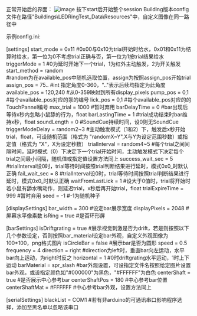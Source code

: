 正常开始后的界面：
![image](https://github.com/user-attachments/assets/d8201130-3140-47db-8250-b2074e17fc6d)
按下start后开始整个session
Building版本config文件在路径"Buildings\LEDRingTest_Data\Resources"中，自定义图像在同一路径中

示例config.ini:

[settings]
start_mode = 0x11
#0x00与0x10为trial开始时给水，0x01和0x11为结算时给水，第一位为0不考虑trial正确与否，第一位为1按trial结果给水
triggerMode = 1
#0为延时开始下一个trial，1为红外主动触发，2为开关触发
start_method = random         
#random为在available_pos中随机选取位置，assign为按照assign_pos开始trial
assign_pos = 75..
#int 指定角度0-360，".."表示后续均指定为此角度
available_pos = 120,240
#从0-359映射到所有display_pixels
pump_pos = 0,1
#每个available_pos对应的泵的编号
lick_pos = 0,1
#每个available_pos对应的的TouchPannel编号
max_trial = 1000
#暂时弃用
barDelayTime = 0
#bar出现后等待x秒内忽略小鼠舔的行为，float
barLastingTime = 1
#trial成功结束时bar维持x秒，float
soundLength = 0
#SoundCue持续时间，设0则无SoundCue
triggerModeDelay = random2~3
#主动触发模式（1和2）下，触发后x秒开始trial，float，可设随机范围（格式为 "randomX~Y",X与Y为设定范围秒数）或指定值（格式为 "X"，X为设定秒数）
trialInterval = random4~5
#每个trial之间间隔时间，延时模式（0）下决定下一个trial开始时间，主动触发模式下决定每个trial之间最小间隔，随机值或指定值设置方法同上
success_wait_sec = 5  
#trialInterval设0时，trial等待时间按照trial判断结果进行延时，模式0x0_时默认正确
fail_wait_sec = 8
#trialInterval设0时，trial等待时间按照trial判断结果进行延时，模式0x0_时默认正确
waitFromLastLick = 1
#设大于0值时，trial将开始时若小鼠有舔水嘴动作，则延迟trial，x秒后再开始trial，float
trialExpireTime = 999
#暂时弃用
seed = -1
#-1为随机种子


[displaySettings]
bar_width = 300
#设定bar展示宽度
displayPixels = 2048
#屏幕水平像素数
isRing = true
#是否环形屏

[barSettings]
isDriftgrating = true
#展示视觉刺激是否为drift，若是则按照以下几个参数设定，否则按照bar_material设定bar外观，自定义外观图像为100*100，png格式图片
isCircleBar = false
#展示bar是否为圆形
speed = 0.5
frequency = 4
direction = right
#direction为left时，垂直bar向左运动，水平bar向上运动，为right时反之
horizontal = 1
#0时driftgrating水平运动，1时上下运动
barMaterial = spr_slash
#bar外观设置，可设指定文件名按照给定图片设置bar外观，或设指定颜色如"#000000"为黑色，"#FFFFFF"为白色
centerShaft = true
#是否展示中心参考bar
centerShaftPos = 180
#中心参考bar位置
centerShaftMat = #FFFFFF
#中心参考bar外观，设置方法同上

[serialSettings]
blackList = COM1
#若有非arduino的可通讯串口影响程序选择，添加至黑名单以忽略该串口
